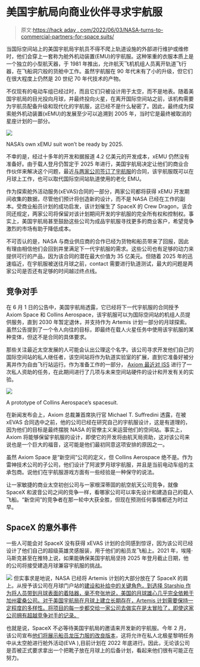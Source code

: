 # 美国宇航局向商业伙伴寻求宇航服

> 原文:[https://hack aday . com/2022/06/03/NASA-turns-to-commercial-partners-for-space suits/](https://hackaday.com/2022/06/03/nasa-turns-to-commercial-partners-for-spacesuits/)

当国际空间站上的美国宇航局宇航员不得不爬上轨道设施的外部进行维护或维修时，他们会穿上一套称为舱外机动装置(EMU)的宇航服。这种笨重的衣服本质上是一个独立的小型航天器，于 1981 年推出，允许航天飞机机组人员离开轨道飞行器，在飞船洞穴般的货舱中工作。虽然宇航服在 90 年代末有了小的升级，但它们在很大程度上仍然是 20 世纪 70 年代技术的产物。

不仅现有的电动车组已经过时，而且它们只被设计用于太空，而不是地表。随着美国宇航局的目光投向月球，并最终投向火星，在离开国际空间站之前，该机构需要为宇航员配备升级和现代化的宇航服，这已经不是什么秘密了。因此，最终成为探索舱外机动装置(xEMU)的发展至少可以追溯到 2005 年，当时它是最终被取消的星座计划的一部分。

[![](../Images/d5c22105ae26f666247cad24fca8a769.png)](https://hackaday.com/wp-content/uploads/2022/06/spacesuits_xemu.jpg)

NASA’s own xEMU suit won’t be ready by 2025.

不幸的是，经过十多年的开发和据报道 4.2 亿美元的开发成本，xEMU 仍然没有准备好。由于载人登月仍暂定于 2025 年进行，美国宇航局决定让他们的商业合作伙伴来解决这个问题，最近[与两家公司签订了宇航服](https://www.nasa.gov/press-release/nasa-partners-with-industry-for-new-spacewalking-moonwalking-services)的合同，该宇航服既可以在月球上工作，也可以取代国际空间站轨道使用的老化 EMU。

作为探索舱外活动服务(xEVAS)合同的一部分，两家公司都将获得 xEMU 开发期间收集的数据，尽管他们预计将创造新的设计，而不是 NASA 已经在工作的副本。受商业船员计划的成功启发，该计划催生了 SpaceX 的 Crew Dragon，该合同还规定，两家公司将保留对该计划期间开发的宇航服的完全所有权和控制权。事实上，美国宇航局甚至鼓励这些公司为成品宇航服寻找更多的商业客户，希望竞争激烈的市场有助于降低成本。

不可否认的是，NASA 与商业供应商的合作已经为货物和船员带来了回报，因此有理由相信他们会回到井里满足下一代宇航服的需求。这些公司也有足够的动力来提供可行的产品，因为该合同的潜在最大价值为 35 亿美元。但随着 2025 年的迅速临近，在宇航服被送往月球之前，contact 需要进行轨道测试，最大的问题是两家公司是否还有足够的时间越过终点线。

## 竞争对手

在 6 月 1 日的公告中，美国宇航局透露，它已经将下一代宇航服的合同授予 Axiom Space 和 Collins Aerospace，该宇航服可以为国际空间站的机组人员提供服务，直到 2030 年暂定退休，并支持作为 Artemis 计划一部分的月球探索。虽然公告提到了一个令人向往的目标，即最终在载人火星任务中使用该宇航服的某种变体，但这不是合同的具体要求。

那些关注最近太空发展的人可能会认出公理这个名字。该公司寻求开发他们自己的国际空间站的私人继任者，该空间站将作为轨道实验室的扩展，直到它准备好被分离并作为自由飞行站运行。作为准备工作的一部分， [Axiom 最近对 ISS](https://hackaday.com/2022/04/25/axioms-private-iss-mission-was-no-space-vacation/) 进行了一次私人资助的任务，在此期间进行了几项与未来空间站硬件的设计和开发有关的实验。

[![](../Images/2276b111f5f09b8fc13e9e41156190e3.png)](https://hackaday.com/wp-content/uploads/2022/06/spacesuits_collins.jpg)

A prototype of Collins Aerospace’s spacesuit.

在新闻发布会上，Axiom 总裁兼首席执行官 Michael T. Suffredini 透露，在被 xEVAS 合同选中之前，他的公司已经在研究自己的宇航服设计，这是有道理的，因为他们的目标是最终摆脱 NASA 的官僚主义来运营他们的空间站。事实上，Axiom 将能够保留宇航服的设计，即使它的开发将由航天局资助，这对该公司来说也是一个巨大的福音，这可能是他们最初同意这项安排的原因之一。

虽然 Axiom Space 是“新空间”公司的定义，但 Collins Aerospace 绝不是。作为雷神技术公司的子公司，他们设计了阿波罗月球宇航服，并且是当前电动车组的主承包商。说他们在宇航服游戏方面有一些经验是一种保守的说法。

让一家敏捷的商业太空初创公司与一家根深蒂固的航空航天公司竞争，就像 SpaceX 和波音公司之间的竞争一样，看哪家公司可以率先设计和建造自己的载人飞船。“新空间”的竞争者在那一轮中大获全胜，但现在预测任何事情都还为时过早。

## SpaceX 的意外事件

一些人可能会对 SpaceX 没有获得 xEVAS 计划的合同感到惊讶，因为该公司已经设计了他们自己的超级英雄灵感服装，用于他们的船员龙飞船上。2021 年，埃隆·马斯克甚至在推特上说，如果能确保美国宇航局坚持 2025 年登月截止日期，他的公司将接受建造月球兼容宇航服的挑战。

[![](../Images/073f63948374b5ba998b4ca735f3204a.png)](https://hackaday.com/wp-content/uploads/2022/06/spacesuits_elon.png) 但实事求是地说，NASA 已经将 Artemis 计划的大部分放在了 SpaceX 的肩上。从授予该公司在月球门户站的[建设和补给中的关键角色，到选择 Starship 作为将人员带到月球表面的着陆器，毫不夸张地说，美国的月球雄心几乎完全依赖于加州霍桑公司。对于美国宇航局在月球上建立长期存在，Artemis 计划需要保持一定程度的多样性。将项目的每一步都交给一家公司去做实在是太冒险了，即使这家公司拥有超越竞争对手的记录。](https://hackaday.com/2021/02/18/nasa-selects-spacex-to-launch-lunar-gateway/)

也就是说，SpaceX 不必等待美国宇航局的邀请来开发新的宇航服。今年 2 月，该公司宣布[他们将展示船员龙压力服的改良版本](https://spacenews.com/spacex-and-isaacman-to-partner-on-series-of-crewed-dragon-and-starship-flights/)，这将允许在私人北极星黎明任务中从太空舱进行舱外活动(EVA ),目前计划在 2022 年底进行。因此，无论该公司是否被正式要求拿出一个把靴子放在月球上的后备计划，看起来他们很有可能正在努力。